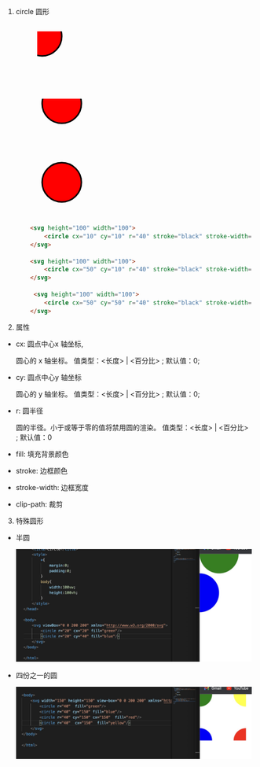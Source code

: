 1. circle 圆形

    <code>
         <svg height="100" width="100">
            <circle cx="10" cy="10" r="40" stroke="black" stroke-width="3" fill="red" />
        </svg> 
        
    </code>
    <code>
         <svg height="100" width="100">
            <circle cx="50" cy="10" r="40" stroke="black" stroke-width="3" fill="red" />
        </svg> 
    </code>
    <code>
         <svg height="100" width="100">
            <circle cx="50" cy="50" r="40" stroke="black" stroke-width="3" fill="red" />
        </svg> 
    </code>

    ```html
        <svg height="100" width="100">
            <circle cx="10" cy="10" r="40" stroke="black" stroke-width="3" fill="red" />
        </svg> 

        <svg height="100" width="100">
            <circle cx="50" cy="10" r="40" stroke="black" stroke-width="3" fill="red" />
        </svg> 

         <svg height="100" width="100">
            <circle cx="50" cy="50" r="40" stroke="black" stroke-width="3" fill="red" />
        </svg> 
    ```

2. 属性

+ cx: 圆点中心x 轴坐标,

  圆心的 x 轴坐标。 值类型：<长度> | <百分比> ; 默认值：0;

+ cy: 圆点中心y 轴坐标

    圆心的 y 轴坐标。 值类型：<长度> | <百分比> ; 默认值：0; 

+ r: 圆半径

    圆的半径。小于或等于零的值将禁用圆的渲染。 值类型：<长度> | <百分比> ; 默认值：0

+ fill: 填充背景颜色

+ stroke: 边框颜色

+ stroke-width: 边框宽度

+ clip-path: 裁剪

3. 特殊圆形

+ 半圆

  ![image](../assets/7.jpg)

+ 四份之一的圆

   ![image](../assets/8.jpg)